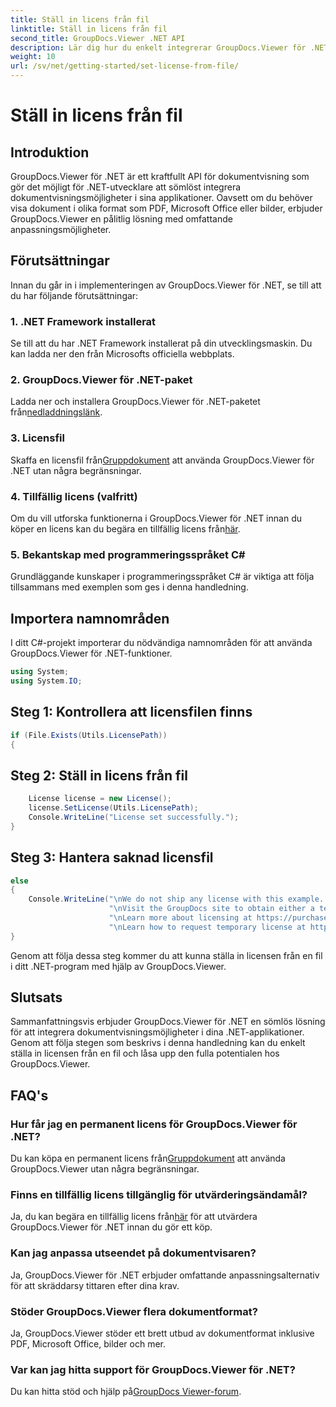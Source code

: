 ```yaml
---
title: Ställ in licens från fil
linktitle: Ställ in licens från fil
second_title: GroupDocs.Viewer .NET API
description: Lär dig hur du enkelt integrerar GroupDocs.Viewer för .NET i dina applikationer. Ställ in licens, visa dokument och anpassa tittarens utseende.
weight: 10
url: /sv/net/getting-started/set-license-from-file/
---
```


# Ställ in licens från fil

## Introduktion
GroupDocs.Viewer för .NET är ett kraftfullt API för dokumentvisning som gör det möjligt för .NET-utvecklare att sömlöst integrera dokumentvisningsmöjligheter i sina applikationer. Oavsett om du behöver visa dokument i olika format som PDF, Microsoft Office eller bilder, erbjuder GroupDocs.Viewer en pålitlig lösning med omfattande anpassningsmöjligheter.
## Förutsättningar
Innan du går in i implementeringen av GroupDocs.Viewer för .NET, se till att du har följande förutsättningar:
### 1. .NET Framework installerat
Se till att du har .NET Framework installerat på din utvecklingsmaskin. Du kan ladda ner den från Microsofts officiella webbplats.
### 2. GroupDocs.Viewer för .NET-paket
 Ladda ner och installera GroupDocs.Viewer för .NET-paketet från[nedladdningslänk](https://releases.groupdocs.com/viewer/net/).
### 3. Licensfil
 Skaffa en licensfil från[Gruppdokument](https://purchase.groupdocs.com/buy) att använda GroupDocs.Viewer för .NET utan några begränsningar.
### 4. Tillfällig licens (valfritt)
 Om du vill utforska funktionerna i GroupDocs.Viewer för .NET innan du köper en licens kan du begära en tillfällig licens från[här](https://purchase.groupdocs.com/temporary-license/).
### 5. Bekantskap med programmeringsspråket C#
Grundläggande kunskaper i programmeringsspråket C# är viktiga att följa tillsammans med exemplen som ges i denna handledning.

## Importera namnområden
I ditt C#-projekt importerar du nödvändiga namnområden för att använda GroupDocs.Viewer för .NET-funktioner.

```csharp
using System;
using System.IO;
```

## Steg 1: Kontrollera att licensfilen finns
```csharp
if (File.Exists(Utils.LicensePath))
{
```
## Steg 2: Ställ in licens från fil
```csharp
    License license = new License();
    license.SetLicense(Utils.LicensePath);
    Console.WriteLine("License set successfully.");
}
```
## Steg 3: Hantera saknad licensfil
```csharp
else
{
    Console.WriteLine("\nWe do not ship any license with this example. " +
                      "\nVisit the GroupDocs site to obtain either a temporary or permanent license. " +
                      "\nLearn more about licensing at https://purchase.groupdocs.com/faqs/licensing. " +
                      "\nLearn how to request temporary license at https://purchase.groupdocs.com/temporary-license.");
}
```
Genom att följa dessa steg kommer du att kunna ställa in licensen från en fil i ditt .NET-program med hjälp av GroupDocs.Viewer.

## Slutsats
Sammanfattningsvis erbjuder GroupDocs.Viewer för .NET en sömlös lösning för att integrera dokumentvisningsmöjligheter i dina .NET-applikationer. Genom att följa stegen som beskrivs i denna handledning kan du enkelt ställa in licensen från en fil och låsa upp den fulla potentialen hos GroupDocs.Viewer.
## FAQ's
### Hur får jag en permanent licens för GroupDocs.Viewer för .NET?
 Du kan köpa en permanent licens från[Gruppdokument](https://purchase.groupdocs.com/buy) att använda GroupDocs.Viewer utan några begränsningar.
### Finns en tillfällig licens tillgänglig för utvärderingsändamål?
 Ja, du kan begära en tillfällig licens från[här](https://purchase.groupdocs.com/temporary-license/) för att utvärdera GroupDocs.Viewer för .NET innan du gör ett köp.
### Kan jag anpassa utseendet på dokumentvisaren?
Ja, GroupDocs.Viewer för .NET erbjuder omfattande anpassningsalternativ för att skräddarsy tittaren efter dina krav.
### Stöder GroupDocs.Viewer flera dokumentformat?
Ja, GroupDocs.Viewer stöder ett brett utbud av dokumentformat inklusive PDF, Microsoft Office, bilder och mer.
### Var kan jag hitta support för GroupDocs.Viewer för .NET?
 Du kan hitta stöd och hjälp på[GroupDocs Viewer-forum](https://forum.groupdocs.com/c/viewer/9).